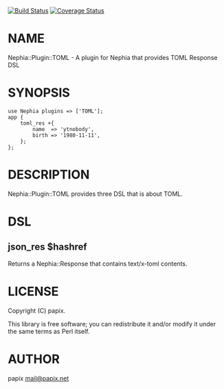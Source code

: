 [![Build Status](https://travis-ci.org/nephia/Nephia-Plugin-TOML.png?branch=master)](https://travis-ci.org/nephia/Nephia-Plugin-TOML) [![Coverage Status](https://coveralls.io/repos/nephia/Nephia-Plugin-TOML/badge.png?branch=master)](https://coveralls.io/r/nephia/Nephia-Plugin-TOML?branch=master)
# NAME

Nephia::Plugin::TOML - A plugin for Nephia that provides TOML Response DSL

# SYNOPSIS

    use Nephia plugins => ['TOML'];
    app {
        toml_res +{ 
            name  => 'ytnobody',
            birth => '1980-11-11',
        };
    };

# DESCRIPTION

Nephia::Plugin::TOML provides three DSL that is about TOML.

# DSL

## json\_res $hashref

Returns a Nephia::Response that contains text/x-toml contents.

# LICENSE

Copyright (C) papix.

This library is free software; you can redistribute it and/or modify
it under the same terms as Perl itself.

# AUTHOR

papix <mail@papix.net>
